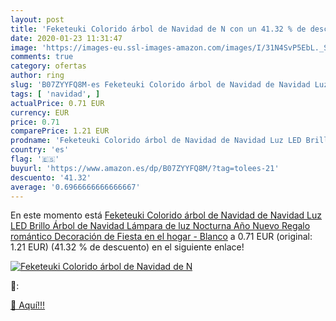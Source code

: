 ```yaml
---
layout: post
title: 'Feketeuki Colorido árbol de Navidad de N con un 41.32 % de descuento'
date: 2020-01-23 11:31:47
image: 'https://images-eu.ssl-images-amazon.com/images/I/31N4SvP5EbL._SL200_.jpg'
comments: true
category: ofertas
author: ring
slug: 'B07ZYYFQ8M-es Feketeuki Colorido árbol de Navidad de Navidad Luz LED...'
tags: [ 'navidad', ]
actualPrice: 0.71 EUR
currency: EUR
price: 0.71
comparePrice: 1.21 EUR
prodname: 'Feketeuki Colorido árbol de Navidad de Navidad Luz LED Brillo Árbol de Navidad Lámpara de luz Nocturna Año Nuevo Regalo romántico Decoración de Fiesta en el hogar - Blanco'
country: 'es'
flag: '🇪🇸'
buyurl: 'https://www.amazon.es/dp/B07ZYYFQ8M/?tag=tolees-21'
descuento: '41.32'
average: '0.6966666666666667'
---
```


En este momento está [Feketeuki Colorido árbol de Navidad de Navidad Luz LED Brillo Árbol de Navidad Lámpara de luz Nocturna Año Nuevo Regalo romántico Decoración de Fiesta en el hogar - Blanco](https://www.amazon.es/dp/B07ZYYFQ8M/?tag=tolees-21) a 0.71 EUR (original: 1.21 EUR) (41.32 %  de descuento) en el siguiente enlace!

[![Feketeuki Colorido árbol de Navidad de N](https://images-eu.ssl-images-amazon.com/images/I/31N4SvP5EbL._SL200_.jpg)](https://www.amazon.es/dp/B07ZYYFQ8M/?tag=tolees-21)

🔎:


[🛒 Aquí!!!](https://www.amazon.es/dp/B07ZYYFQ8M/?tag=tolees-21)
